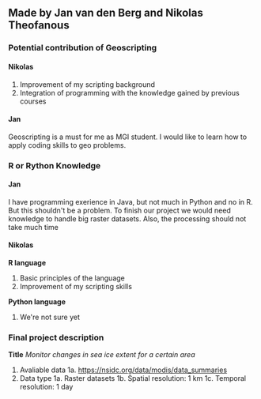 ## Made by Jan van den Berg and Nikolas Theofanous

### Potential contribution of Geoscripting 
#### Nikolas
1. Improvement of my scripting background
1. Integration of programming with the knowledge gained by previous courses
#### Jan
Geoscripting is a must for me as MGI student. I would like to learn how to apply coding skills to geo problems. 

### R or Rython Knowledge 
#### Jan
I have programming exerience in Java, but not much in Python and no in R. But this shouldn't be a problem. To finish our project we would need knowledge to handle big raster datasets. Also, the processing should not take much time
#### Nikolas
**R language**
1. Basic principles of the language 
1. Improvement of my scripting skills

**Python language**
1. We're not sure yet

### Final project description
**Title**
*Monitor changes in sea ice extent for a certain area*

1. Avaliable data
   1a. https://nsidc.org/data/modis/data_summaries
1. Data type
   1a. Raster datasets
   1b. Spatial resolution: 1 km
   1c. Temporal resolution: 1 day
